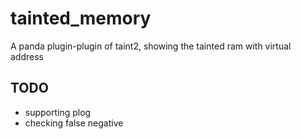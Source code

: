 # tainted_memory
A panda plugin-plugin of taint2, showing the tainted ram with virtual address
## TODO
* supporting plog
* checking false negative